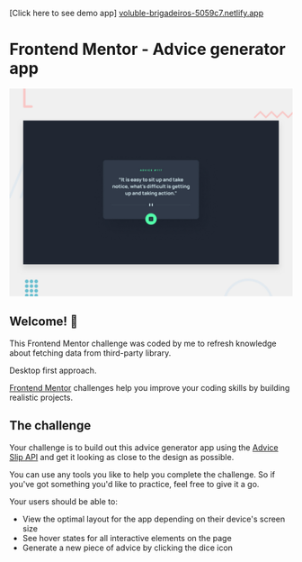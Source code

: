 [Click here to see demo app] [voluble-brigadeiros-5059c7.netlify.app](url)
# Frontend Mentor - Advice generator app

![Design preview for the Advice generator app coding challenge](./design/desktop-preview.jpg)

## Welcome! 👋

This Frontend Mentor challenge was coded by me to refresh knowledge about fetching data from third-party library. 

Desktop first approach.

[Frontend Mentor](https://www.frontendmentor.io) challenges help you improve your coding skills by building realistic projects.


## The challenge

Your challenge is to build out this advice generator app using the [Advice Slip API](https://api.adviceslip.com) and get it looking as close to the design as possible.

You can use any tools you like to help you complete the challenge. So if you've got something you'd like to practice, feel free to give it a go.

Your users should be able to:

- View the optimal layout for the app depending on their device's screen size
- See hover states for all interactive elements on the page
- Generate a new piece of advice by clicking the dice icon






